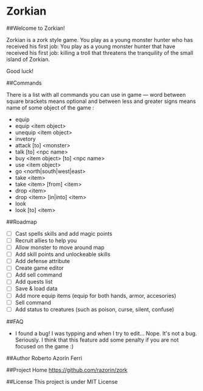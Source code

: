 # Zorkian
##Welcome to Zorkian!

Zorkian is a zork style game. You play as a young monster hunter who has received his first job: You play as a young monster hunter that have received his first job: killing a troll that threatens the tranquility of the small island of Zorkian.

Good luck!

##Commands

There is a list with all commands you can use in game — word between square brackets means optional and between less and greater signs means name of some object of the game :

* equip
* equip \<item object>
* unequip \<item object>
* invetory
* attack [to] \<monster>
* talk [to] \<npc name>
* buy \<item object> [to] \<npc name>
* use \<item object>
* go \<north|south|west|east>
* take \<item>
* take \<item> [from] \<item>
* drop \<item>
* drop \<item> [in|into] \<item>
* look
* look [to] \<item>

##Roadmap
- [ ] Cast spells skills and add magic points
- [ ] Recruit allies to help you
- [ ] Allow monster to move around map
- [ ] Add skill points and unlockeable skills
- [ ] Add defense attribute
- [ ] Create game editor
- [ ] Add sell command
- [ ] Add quests list
- [ ] Save & load data
- [ ] Add more equip items (equip for both hands, armor, accesories)
- [ ] Sell command
- [ ] Add status to creatures (such as poison, curse, silent, confuse)

##FAQ
- I found a bug! I was typping and when I try to edit...
Nope. It's not a bug. Seriously. I think that this feature add some penalty if you are not focused on the game :)

##Author
Roberto Azorín Ferri

##Project Home
https://github.com/razorin/zork

##License
This project is under MIT License

